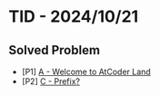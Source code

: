 # TID - 2024/10/21
<!--
## Learnings
- 
- 
-->


## Solved Problem
- [P1] [A - Welcome to AtCoder Land](https://github.com/Taka0007/AtCoder/blob/main/ADT/ADT_20241017/20%3A30_start/EASY/A%20-%20Welcome%20to%20AtCoder%20Land.py)
- [P2] [C - Prefix?](https://github.com/Taka0007/AtCoder/blob/main/ADT/ADT_20241017/20%3A30_start/EASY/C%20-%20Prefix%3F.py)

